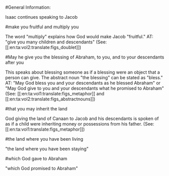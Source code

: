 #General Information:

Isaac continues speaking to Jacob

#make you fruitful and multiply you

The word "multiply" explains how God would make Jacob "fruitful." AT: "give you many children and descendants" (See: [[:en:ta:vol2:translate:figs_doublet]])

#May he give you the blessing of Abraham, to you, and to your descendants after you

This speaks about blessing someone as if a blessing were an object that a person can give. The abstract noun "the blessing" can be stated as "bless." AT: "May God bless you and your descendants as he blessed Abraham" or "May God give to you and your descendants what he promised to Abraham" (See: [[:en:ta:vol1:translate:figs_metaphor]] and [[:en:ta:vol2:translate:figs_abstractnouns]])

#that you may inherit the land

God giving the land of Canaan to Jacob and his descendants is spoken of as if a child were inheriting money or possessions from his father. (See: [[:en:ta:vol1:translate:figs_metaphor]])

#the land where you have been living

"the land where you have been staying"

#which God gave to Abraham

"which God promised to Abraham"